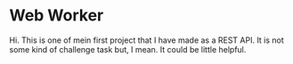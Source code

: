 # Web Worker 
Hi. This is one of mein first project that I have made as 
a REST API. It is not some kind of challenge task but, I mean.
It could be little helpful. 
 

